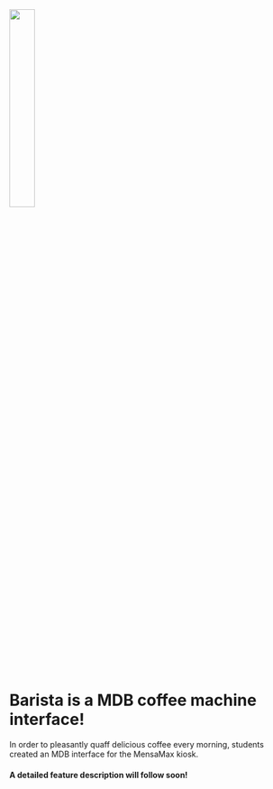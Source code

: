 <img src="https://user-images.githubusercontent.com/38865194/203861425-6ff6c35f-cd99-437d-8168-c41ab1579e41.png" width="30%" height="30%">

# Barista is a MDB coffee machine interface!

In order to pleasantly quaff delicious coffee every morning, students created an MDB interface for the MensaMax kiosk.

#### A detailed feature description will follow soon!
